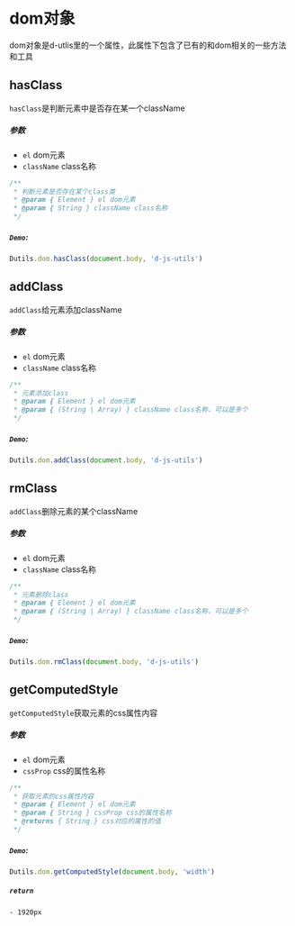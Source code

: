 # dom对象
dom对象是d-utlis里的一个属性，此属性下包含了已有的和dom相关的一些方法和工具

## hasClass
`hasClass`是判断元素中是否存在某一个className
##### 参数
  - `el` dom元素
  - `className` class名称
```js
/**
 * 判断元素是否存在某个class类
 * @param { Element } el dom元素
 * @param { String } className class名称
 */
```
##### `Demo`:
```js
Dutils.dom.hasClass(document.body, 'd-js-utils')
```

## addClass
`addClass`给元素添加className
##### 参数
  - `el` dom元素
  - `className` class名称
```js
/**
 * 元素添加class
 * @param { Element } el dom元素
 * @param { (String | Array) } className class名称，可以是多个
 */
```
##### `Demo`:
```js
Dutils.dom.addClass(document.body, 'd-js-utils')
```

## rmClass
`addClass`删除元素的某个className
##### 参数
  - `el` dom元素
  - `className` class名称
```js
/**
 * 元素删除class
 * @param { Element } el dom元素
 * @param { (String | Array) } className class名称，可以是多个
 */
```
##### `Demo`:
```js
Dutils.dom.rmClass(document.body, 'd-js-utils')
```

## getComputedStyle
`getComputedStyle`获取元素的css属性内容
##### 参数
  - `el` dom元素
  - `cssProp` css的属性名称
```js
/**
 * 获取元素的css属性内容
 * @param { Element } el dom元素
 * @param { String } cssProp css的属性名称
 * @returns { String } css对应的属性的值
 */
```
##### `Demo`:
```js
Dutils.dom.getComputedStyle(document.body, 'width')
```
##### `return`
    - 1920px
